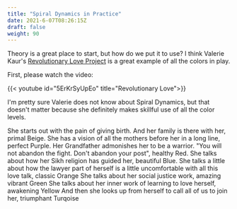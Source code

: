 ```yaml
---
title: "Spiral Dynamics in Practice"
date: 2021-6-07T08:26:15Z
draft: false
weight: 90
---
```


Theory is a great place to start, but how do we put it to use? I think Valerie Kaur's [Revolutionary Love Project](https://valariekaur.com/revolutionary-love-project/) is a great example of all the colors in play.

First, please watch the video:

{{< youtube id="5ErKrSyUpEo" title="Revolutionary Love">}}

I'm pretty sure Valerie does not know about Spiral Dynamics, but that doesn't matter because she definitely makes skillful use of all the color levels.

She starts out with the pain of giving birth. And her family is there with her, primal Beige.
She has a vision of all the mothers before her in a long line, perfect Purple.
Her Grandfather admonishes her to be a warrior. "You will not abandon the fight. Don't abandon your post", healthy Red.
She talks about how her Sikh religion has guided her, beautiful Blue.
She talks a little about how the lawyer part of herself is a little uncomfortable with all this love talk, classic Orange
She talks about her social justice work, amazing vibrant Green
She talks about her inner work of learning to love herself, awakening Yellow
And then she looks up from herself to call all of us to join her, triumphant Turqoise
